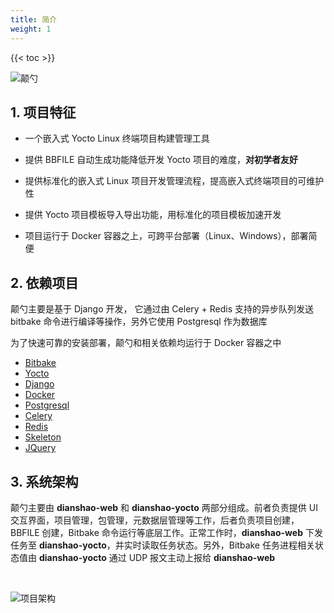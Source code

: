 ```yaml
---
title: 简介
weight: 1
---
```


{{< toc >}}

![颠勺](/dianshao-docs/images/mainpage.png)

## 1. 项目特征

- 一个嵌入式 Yocto Linux 终端项目构建管理工具


- 提供 BBFILE 自动生成功能降低开发 Yocto 项目的难度，**对初学者友好**
- 提供标准化的嵌入式 Linux 项目开发管理流程，提高嵌入式终端项目的可维护性
- 提供 Yocto 项目模板导入导出功能，用标准化的项目模板加速开发
- 项目运行于 Docker 容器之上，可跨平台部署（Linux、Windows），部署简便

## 2. 依赖项目

颠勺主要是基于 Django 开发， 它通过由 Celery + Redis 支持的异步队列发送 bitbake 命令进行编译等操作，另外它使用 Postgresql 作为数据库


为了快速可靠的安装部署，颠勺和相关依赖均运行于 Docker 容器之中

* [Bitbake](https://github.com/openembedded/bitbake)
* [Yocto](https://www.yoctoproject.org/)
* [Django](https://www.djangoproject.com/)
* [Docker](https://www.docker.com/)
* [Postgresql](https://www.postgresql.org/)
* [Celery](https://docs.celeryproject.org/en/stable/)
* [Redis](https://redis.io)
* [Skeleton](http://getskeleton.com/)
* [JQuery](https://jquery.com)

## 3. 系统架构

颠勺主要由 **dianshao-web** 和 **dianshao-yocto** 两部分组成。前者负责提供 UI 交互界面，项目管理，包管理，元数据层管理等工作，后者负责项目创建，BBFILE 创建，Bitbake 命令运行等底层工作。正常工作时，**dianshao-web** 下发任务至 **dianshao-yocto**，并实时读取任务状态。另外，Bitbake 任务进程相关状态值由 **dianshao-yocto** 通过 UDP 报文主动上报给 **dianshao-web**

<br>

![项目架构](/dianshao-docs/images/architecture.png)